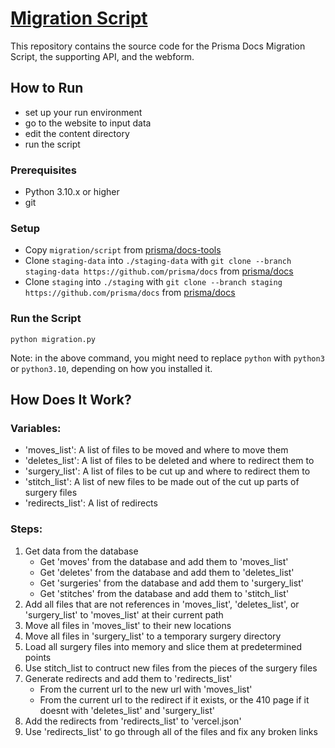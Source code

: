 # [Migration Script](https://www.notion.so/prismaio/IA-migration-script-4e7caef78f8a45dd8f3b0a38a86484af)

This repository contains the source code for the Prisma Docs Migration Script, the supporting API, and the webform.

## How to Run

- set up your run environment
- go to the website to input data
- edit the content directory
- run the script

### Prerequisites

- Python 3.10.x or higher
- git

### Setup

- Copy `migration/script` from [prisma/docs-tools](https://github.com/prisma/docs-tools)
- Clone `staging-data` into `./staging-data` with `git clone --branch staging-data https://github.com/prisma/docs` from [prisma/docs](https://github.com/prisma/docs)
- Clone `staging` into `./staging` with `git clone --branch staging https://github.com/prisma/docs` from [prisma/docs](https://github.com/prisma/docs)

### Run the Script

`python migration.py`

Note: in the above command, you might need to replace `python` with `python3` or `python3.10`, depending on how you installed it.

## How Does It Work?

### Variables:

- 'moves_list': A list of files to be moved and where to move them
- 'deletes_list': A list of files to be deleted and where to redirect them to
- 'surgery_list': A list of files to be cut up and where to redirect them to
- 'stitch_list': A list of new files to be made out of the cut up parts of surgery files
- 'redirects_list': A list of redirects

### Steps:

1. Get data from the database
    * Get 'moves' from the database and add them to 'moves_list'
    * Get 'deletes' from the database and add them to 'deletes_list'
    * Get 'surgeries' from the database and add them to 'surgery_list'
    * Get 'stitches' from the database and add them to 'stitch_list'
2. Add all files that are not references in 'moves_list', 'deletes_list', or 'surgery_list' to 'moves_list' at their current path
3. Move all files in 'moves_list' to their new locations
4. Move all files in 'surgery_list' to a temporary surgery directory
5. Load all surgery files into memory and slice them at predetermined points
6. Use stitch_list to contruct new files from the pieces of the surgery files
7. Generate redirects and add them to 'redirects_list'
    * From the current url to the new url with 'moves_list'
    * From the current url to the redirect if it exists, or the 410 page if it doesnt with 'deletes_list' and 'surgery_list'
8. Add the redirects from 'redirects_list' to 'vercel.json'
9. Use 'redirects_list' to go through all of the files and fix any broken links
